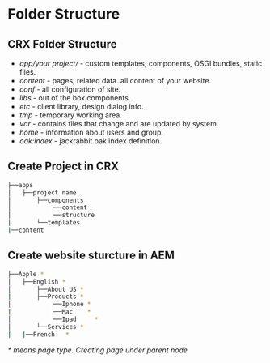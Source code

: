 # Folder Structure

## CRX Folder Structure
- *app/your project/* - custom templates, components, OSGI bundles, static files.
- *content* - pages, related data. all content of your website.
- *conf* - all configuration of site.
- *libs* - out of the box components.
- *etc* - client library, design dialog info.
- *tmp* - temporary working area.
- *var* - contains files that change and are updated by system.
- *home* - information about users and group.
- *oak:index* - jackrabbit oak index definition.

## Create Project in CRX

```bash
├──apps
│	├──project name
│		├──components
│			├──content
│			└──structure
│		└──templates 
|──content
```

## Create website sturcture  in AEM

```bash
├──Apple *
│	├──English *
│		├──About US *
|		├──Products *
│			├──Iphone *
|			├──Mac	  *
│			└──Ipad 	*
│		└──Services *
|	|──French	*
```
*\* means page type. Creating page under parent node*